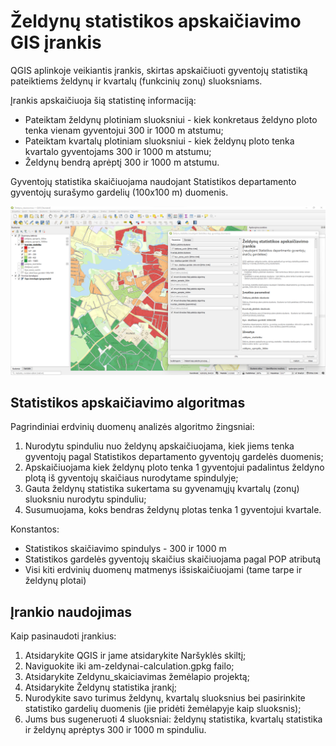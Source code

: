 # Želdynų statistikos apskaičiavimo GIS įrankis

QGIS aplinkoje veikiantis įrankis, skirtas apskaičiuoti gyventojų statistiką pateiktiems želdynų ir kvartalų (funkcinių zonų) sluoksniams. 

Įrankis apskaičiuoja šią statistinę informaciją:
* Pateiktam želdynų plotiniam sluoksniui - kiek konkretaus želdyno ploto tenka vienam gyventojui 300 ir 1000 m atstumu;
* Pateiktam kvartalų plotiniam sluoksniui - kiek želdynų ploto tenka kvartalo gyventojams 300 ir 1000 m atstumu;
* Želdynų bendrą aprėptį 300 ir 1000 m atstumu.

Gyventojų statistika skaičiuojama naudojant Statistikos departamento gyventojų surašymo gardelių (100x100 m) duomenis.

![alt text](docs/img/zeldynai-qgis-1.png)

## Statistikos apskaičiavimo algoritmas

Pagrindiniai erdvinių duomenų analizės algoritmo žingsniai:
1. Nurodytu spinduliu nuo želdynų apskaičiuojama, kiek jiems tenka gyventojų pagal Statistikos departamento gyventojų gardelės duomenis;
2. Apskaičiuojama kiek želdynų ploto tenka 1 gyventojui padalintus želdyno plotą iš gyventojų skaičiaus nurodytame spindulyje;
3. Gauta želdynų statistika sukertama su gyvenamųjų kvartalų (zonų) sluoksniu nurodytu spinduliu;
4. Susumuojama, koks bendras želdynų plotas tenka 1 gyventojui kvartale.

Konstantos:
* Statistikos skaičiavimo spindulys - 300 ir 1000 m
* Statistikos gardelės gyventojų skaičius skaičiuojama pagal POP atributą
* Visi kiti erdvinių duomenų matmenys išsiskaičiuojami (tame tarpe ir želdynų plotai)

## Įrankio naudojimas

Kaip pasinaudoti įrankius:
1. Atsidarykite QGIS ir jame atsidarykite Naršyklės skiltį;
2. Naviguokite iki am-zeldynai-calculation.gpkg failo;
3. Atsidarykite Zeldynu_skaiciavimas žemėlapio projektą;
4. Atsidarykite Želdynų statistika įrankį;
5. Nurodykite savo turimus želdynų, kvartalų sluoksnius bei pasirinkite statistiko gardelių duomenis (jie pridėti žemėlapyje kaip sluoksnis);
6. Jums bus sugeneruoti 4 sluoksniai: želdynų statistika, kvartalų statistika ir želdynų aprėptys 300 ir 1000 m spinduliu.
